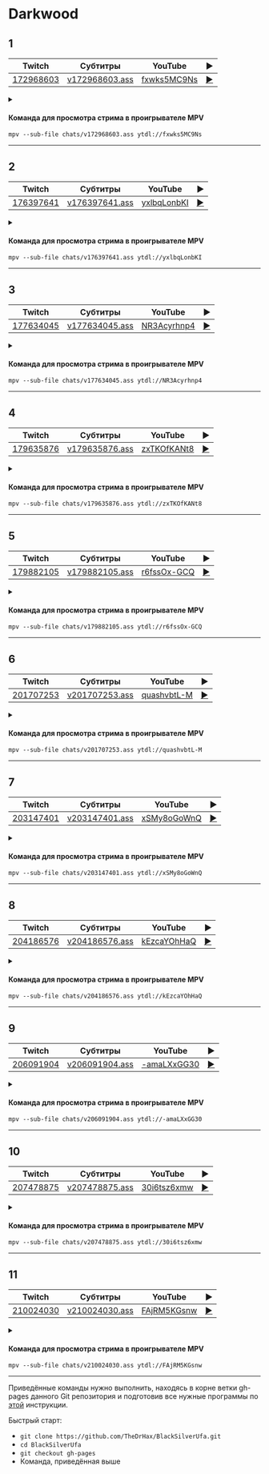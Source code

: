 <!-- video.js -->
<link href="https://cdnjs.cloudflare.com/ajax/libs/video.js/6.3.3/video-js.css" rel="stylesheet">
<script src="https://cdnjs.cloudflare.com/ajax/libs/video.js/6.3.3/video.js"></script>
<!-- videojs-youtube -->
<script src="https://cdnjs.cloudflare.com/ajax/libs/videojs-youtube/2.4.1/Youtube.js"></script>
<!-- libjass -->
<link href="https://cdn.jsdelivr.net/npm/libjass@0.11.0/libjass.css" rel="stylesheet">
<script src="https://cdn.jsdelivr.net/npm/libjass@0.11.0/libjass.js"></script>
<!-- videojs-ass -->
<link href="https://cdn.jsdelivr.net/npm/videojs-ass@0.8.0/src/videojs.ass.css" rel="stylesheet">
<script src="https://cdn.jsdelivr.net/npm/videojs-ass@0.8.0/src/videojs.ass.js"></script>
<!-- videojs-resolution-switcher -->
<script src="https://cdn.jsdelivr.net/npm/videojs-resolution-switcher@0.4.2/lib/videojs-resolution-switcher.min.js"></script>

<script>
function createPlayer(id, youtube, twitch) {
  videojs(id, {
    controls: true,
    nativeControlsForTouch: false,
    width: 640,
    height: 360,
    fluid: true,
    plugins: {
      ass: {
        src: ["../chats/v" + twitch + ".ass"],
        delay: -0.1,
      },
      videoJsResolutionSwitcher: {
        default: 'high',
        dynamicLabel: true
      }
    },
    techOrder: ["youtube"],
    sources: [{
      "type": "video/youtube",
      "src": "https://www.youtube.com/watch?v=" + youtube
    }]
  });
}
</script>

# Darkwood

## 1

| Twitch | Субтитры | YouTube | ▶ |
| ------ | -------- | ------- | - |
| [172968603](https://www.twitch.tv/videos/172968603) | [v172968603.ass](../chats/v172968603.ass) | [fxwks5MC9Ns](https://www.youtube.com/watch?v=fxwks5MC9Ns) | <a href="/src/player.html?v=fxwks5MC9Ns&s=172968603" onclick="return openPlayer172968603()">▶</a> |

<script>
  function openPlayer172968603() {
    createPlayer("player-fxwks5MC9Ns", "fxwks5MC9Ns", "172968603");
    document.getElementById("spoiler-fxwks5MC9Ns").click();
    return false;
  }
</script>

<details>
  <summary id="spoiler-fxwks5MC9Ns"></summary>

  <div class="player-wrapper" style="margin-top: 32px">
    <video
      id="player-fxwks5MC9Ns"
      class="video-js vjs-default-skin vjs-big-play-centered" />
  </div>
</details>

#### Команда для просмотра стрима в проигрывателе MPV

```
mpv --sub-file chats/v172968603.ass ytdl://fxwks5MC9Ns
```

----
## 2

| Twitch | Субтитры | YouTube | ▶ |
| ------ | -------- | ------- | - |
| [176397641](https://www.twitch.tv/videos/176397641) | [v176397641.ass](../chats/v176397641.ass) | [yxlbqLonbKI](https://www.youtube.com/watch?v=yxlbqLonbKI) | <a href="/src/player.html?v=yxlbqLonbKI&s=176397641" onclick="return openPlayer176397641()">▶</a> |

<script>
  function openPlayer176397641() {
    createPlayer("player-yxlbqLonbKI", "yxlbqLonbKI", "176397641");
    document.getElementById("spoiler-yxlbqLonbKI").click();
    return false;
  }
</script>

<details>
  <summary id="spoiler-yxlbqLonbKI"></summary>

  <div class="player-wrapper" style="margin-top: 32px">
    <video
      id="player-yxlbqLonbKI"
      class="video-js vjs-default-skin vjs-big-play-centered" />
  </div>
</details>

#### Команда для просмотра стрима в проигрывателе MPV

```
mpv --sub-file chats/v176397641.ass ytdl://yxlbqLonbKI
```

----
## 3

| Twitch | Субтитры | YouTube | ▶ |
| ------ | -------- | ------- | - |
| [177634045](https://www.twitch.tv/videos/177634045) | [v177634045.ass](../chats/v177634045.ass) | [NR3Acyrhnp4](https://www.youtube.com/watch?v=NR3Acyrhnp4) | <a href="/src/player.html?v=NR3Acyrhnp4&s=177634045" onclick="return openPlayer177634045()">▶</a> |

<script>
  function openPlayer177634045() {
    createPlayer("player-NR3Acyrhnp4", "NR3Acyrhnp4", "177634045");
    document.getElementById("spoiler-NR3Acyrhnp4").click();
    return false;
  }
</script>

<details>
  <summary id="spoiler-NR3Acyrhnp4"></summary>

  <div class="player-wrapper" style="margin-top: 32px">
    <video
      id="player-NR3Acyrhnp4"
      class="video-js vjs-default-skin vjs-big-play-centered" />
  </div>
</details>

#### Команда для просмотра стрима в проигрывателе MPV

```
mpv --sub-file chats/v177634045.ass ytdl://NR3Acyrhnp4
```

----
## 4

| Twitch | Субтитры | YouTube | ▶ |
| ------ | -------- | ------- | - |
| [179635876](https://www.twitch.tv/videos/179635876) | [v179635876.ass](../chats/v179635876.ass) | [zxTKOfKANt8](https://www.youtube.com/watch?v=zxTKOfKANt8) | <a href="/src/player.html?v=zxTKOfKANt8&s=179635876" onclick="return openPlayer179635876()">▶</a> |

<script>
  function openPlayer179635876() {
    createPlayer("player-zxTKOfKANt8", "zxTKOfKANt8", "179635876");
    document.getElementById("spoiler-zxTKOfKANt8").click();
    return false;
  }
</script>

<details>
  <summary id="spoiler-zxTKOfKANt8"></summary>

  <div class="player-wrapper" style="margin-top: 32px">
    <video
      id="player-zxTKOfKANt8"
      class="video-js vjs-default-skin vjs-big-play-centered" />
  </div>
</details>

#### Команда для просмотра стрима в проигрывателе MPV

```
mpv --sub-file chats/v179635876.ass ytdl://zxTKOfKANt8
```

----
## 5

| Twitch | Субтитры | YouTube | ▶ |
| ------ | -------- | ------- | - |
| [179882105](https://www.twitch.tv/videos/179882105) | [v179882105.ass](../chats/v179882105.ass) | [r6fssOx-GCQ](https://www.youtube.com/watch?v=r6fssOx-GCQ) | <a href="/src/player.html?v=r6fssOx-GCQ&s=179882105" onclick="return openPlayer179882105()">▶</a> |

<script>
  function openPlayer179882105() {
    createPlayer("player-r6fssOx-GCQ", "r6fssOx-GCQ", "179882105");
    document.getElementById("spoiler-r6fssOx-GCQ").click();
    return false;
  }
</script>

<details>
  <summary id="spoiler-r6fssOx-GCQ"></summary>

  <div class="player-wrapper" style="margin-top: 32px">
    <video
      id="player-r6fssOx-GCQ"
      class="video-js vjs-default-skin vjs-big-play-centered" />
  </div>
</details>

#### Команда для просмотра стрима в проигрывателе MPV

```
mpv --sub-file chats/v179882105.ass ytdl://r6fssOx-GCQ
```

----
## 6

| Twitch | Субтитры | YouTube | ▶ |
| ------ | -------- | ------- | - |
| [201707253](https://www.twitch.tv/videos/201707253) | [v201707253.ass](../chats/v201707253.ass) | [quashvbtL-M](https://www.youtube.com/watch?v=quashvbtL-M) | <a href="/src/player.html?v=quashvbtL-M&s=201707253" onclick="return openPlayer201707253()">▶</a> |

<script>
  function openPlayer201707253() {
    createPlayer("player-quashvbtL-M", "quashvbtL-M", "201707253");
    document.getElementById("spoiler-quashvbtL-M").click();
    return false;
  }
</script>

<details>
  <summary id="spoiler-quashvbtL-M"></summary>

  <div class="player-wrapper" style="margin-top: 32px">
    <video
      id="player-quashvbtL-M"
      class="video-js vjs-default-skin vjs-big-play-centered" />
  </div>
</details>

#### Команда для просмотра стрима в проигрывателе MPV

```
mpv --sub-file chats/v201707253.ass ytdl://quashvbtL-M
```

----
## 7

| Twitch | Субтитры | YouTube | ▶ |
| ------ | -------- | ------- | - |
| [203147401](https://www.twitch.tv/videos/203147401) | [v203147401.ass](../chats/v203147401.ass) | [xSMy8oGoWnQ](https://www.youtube.com/watch?v=xSMy8oGoWnQ) | <a href="/src/player.html?v=xSMy8oGoWnQ&s=203147401" onclick="return openPlayer203147401()">▶</a> |

<script>
  function openPlayer203147401() {
    createPlayer("player-xSMy8oGoWnQ", "xSMy8oGoWnQ", "203147401");
    document.getElementById("spoiler-xSMy8oGoWnQ").click();
    return false;
  }
</script>

<details>
  <summary id="spoiler-xSMy8oGoWnQ"></summary>

  <div class="player-wrapper" style="margin-top: 32px">
    <video
      id="player-xSMy8oGoWnQ"
      class="video-js vjs-default-skin vjs-big-play-centered" />
  </div>
</details>

#### Команда для просмотра стрима в проигрывателе MPV

```
mpv --sub-file chats/v203147401.ass ytdl://xSMy8oGoWnQ
```

----
## 8

| Twitch | Субтитры | YouTube | ▶ |
| ------ | -------- | ------- | - |
| [204186576](https://www.twitch.tv/videos/204186576) | [v204186576.ass](../chats/v204186576.ass) | [kEzcaYOhHaQ](https://www.youtube.com/watch?v=kEzcaYOhHaQ) | <a href="/src/player.html?v=kEzcaYOhHaQ&s=204186576" onclick="return openPlayer204186576()">▶</a> |

<script>
  function openPlayer204186576() {
    createPlayer("player-kEzcaYOhHaQ", "kEzcaYOhHaQ", "204186576");
    document.getElementById("spoiler-kEzcaYOhHaQ").click();
    return false;
  }
</script>

<details>
  <summary id="spoiler-kEzcaYOhHaQ"></summary>

  <div class="player-wrapper" style="margin-top: 32px">
    <video
      id="player-kEzcaYOhHaQ"
      class="video-js vjs-default-skin vjs-big-play-centered" />
  </div>
</details>

#### Команда для просмотра стрима в проигрывателе MPV

```
mpv --sub-file chats/v204186576.ass ytdl://kEzcaYOhHaQ
```

----
## 9

| Twitch | Субтитры | YouTube | ▶ |
| ------ | -------- | ------- | - |
| [206091904](https://www.twitch.tv/videos/206091904) | [v206091904.ass](../chats/v206091904.ass) | [-amaLXxGG30](https://www.youtube.com/watch?v=-amaLXxGG30) | <a href="/src/player.html?v=-amaLXxGG30&s=206091904" onclick="return openPlayer206091904()">▶</a> |

<script>
  function openPlayer206091904() {
    createPlayer("player--amaLXxGG30", "-amaLXxGG30", "206091904");
    document.getElementById("spoiler--amaLXxGG30").click();
    return false;
  }
</script>

<details>
  <summary id="spoiler--amaLXxGG30"></summary>

  <div class="player-wrapper" style="margin-top: 32px">
    <video
      id="player--amaLXxGG30"
      class="video-js vjs-default-skin vjs-big-play-centered" />
  </div>
</details>

#### Команда для просмотра стрима в проигрывателе MPV

```
mpv --sub-file chats/v206091904.ass ytdl://-amaLXxGG30
```

----
## 10

| Twitch | Субтитры | YouTube | ▶ |
| ------ | -------- | ------- | - |
| [207478875](https://www.twitch.tv/videos/207478875) | [v207478875.ass](../chats/v207478875.ass) | [30i6tsz6xmw](https://www.youtube.com/watch?v=30i6tsz6xmw) | <a href="/src/player.html?v=30i6tsz6xmw&s=207478875" onclick="return openPlayer207478875()">▶</a> |

<script>
  function openPlayer207478875() {
    createPlayer("player-30i6tsz6xmw", "30i6tsz6xmw", "207478875");
    document.getElementById("spoiler-30i6tsz6xmw").click();
    return false;
  }
</script>

<details>
  <summary id="spoiler-30i6tsz6xmw"></summary>

  <div class="player-wrapper" style="margin-top: 32px">
    <video
      id="player-30i6tsz6xmw"
      class="video-js vjs-default-skin vjs-big-play-centered" />
  </div>
</details>

#### Команда для просмотра стрима в проигрывателе MPV

```
mpv --sub-file chats/v207478875.ass ytdl://30i6tsz6xmw
```

----
## 11

| Twitch | Субтитры | YouTube | ▶ |
| ------ | -------- | ------- | - |
| [210024030](https://www.twitch.tv/videos/210024030) | [v210024030.ass](../chats/v210024030.ass) | [FAjRM5KGsnw](https://www.youtube.com/watch?v=FAjRM5KGsnw) | <a href="/src/player.html?v=FAjRM5KGsnw&s=210024030" onclick="return openPlayer210024030()">▶</a> |

<script>
  function openPlayer210024030() {
    createPlayer("player-FAjRM5KGsnw", "FAjRM5KGsnw", "210024030");
    document.getElementById("spoiler-FAjRM5KGsnw").click();
    return false;
  }
</script>

<details>
  <summary id="spoiler-FAjRM5KGsnw"></summary>

  <div class="player-wrapper" style="margin-top: 32px">
    <video
      id="player-FAjRM5KGsnw"
      class="video-js vjs-default-skin vjs-big-play-centered" />
  </div>
</details>

#### Команда для просмотра стрима в проигрывателе MPV

```
mpv --sub-file chats/v210024030.ass ytdl://FAjRM5KGsnw
```

----

Приведённые команды нужно выполнить, находясь в корне ветки gh-pages данного Git репозитория и подготовив все нужные программы по [этой](../tutorials/watch-online.md) инструкции.

Быстрый старт:
* `git clone https://github.com/TheDrHax/BlackSilverUfa.git`
* `cd BlackSilverUfa`
* `git checkout gh-pages`
* Команда, приведённая выше

